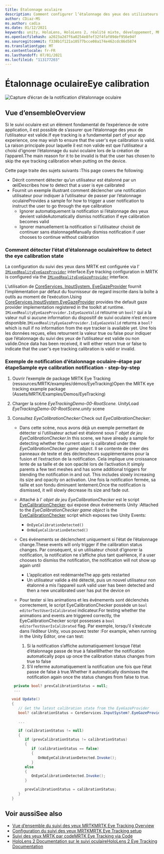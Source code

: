 ```yaml
---
title: Étalonnage oculaire
description: Comment configurer l’étalonnage des yeux des utilisateurs dans MRTK
author: CDiaz-MS
ms.author: cadia
ms.date: 01/12/2021
keywords: unity, HoloLens, HoloLens 2, réalité mixte, développement, MRTK, EyeTracking, étalonnage,
ms.openlocfilehash: a2023a2d7f6a0254e8fef32f4faf09def956e94f
ms.sourcegitcommit: f338b1f121a10577bcce08a174e462cdc86d5874
ms.translationtype: MT
ms.contentlocale: fr-FR
ms.lasthandoff: 07/01/2021
ms.locfileid: "113177203"
---
```

# <a name="eye-calibration"></a><span data-ttu-id="ac91d-104">Étalonnage oculaire</span><span class="sxs-lookup"><span data-stu-id="ac91d-104">Eye calibration</span></span>

![Capture d’écran de la notification d’étalonnage oculaire](../../images/eye-tracking/mrtk_et_calibration_notification_example.jpg)

## <a name="overview"></a><span data-ttu-id="ac91d-106">Vue d’ensemble</span><span class="sxs-lookup"><span data-stu-id="ac91d-106">Overview</span></span>

<span data-ttu-id="ac91d-107">Si le suivi oculaire est un élément fondamental de l’expérience de votre application, il est possible de s’assurer que l’étalonnage des yeux de l’utilisateur est valide.</span><span class="sxs-lookup"><span data-stu-id="ac91d-107">If eye tracking is a fundamental part of your app experience, one may wish to ensure that the user's eye calibration is valid.</span></span>
<span data-ttu-id="ac91d-108">La raison principale pour laquelle il est non valide est que l’utilisateur a choisi d’ignorer l’étalonnage du suivi oculaire lors de la création de l’appareil.</span><span class="sxs-lookup"><span data-stu-id="ac91d-108">The main reason for it to be invalid is that the user has chosen to skip the eye tracking calibration when putting on the device.</span></span>

<span data-ttu-id="ac91d-109">Cette page traite des sujets suivants :</span><span class="sxs-lookup"><span data-stu-id="ac91d-109">This page covers the following:</span></span>

- <span data-ttu-id="ac91d-110">Décrit comment détecter qu’un utilisateur est étalonné par un œil</span><span class="sxs-lookup"><span data-stu-id="ac91d-110">Describes how to detect that a user is eye calibrated</span></span>
- <span data-ttu-id="ac91d-111">Fournit un exemple illustrant comment déclencher une notification utilisateur pour indiquer à l’utilisateur de passer par l’étalonnage oculaire</span><span class="sxs-lookup"><span data-stu-id="ac91d-111">Provides a sample for how to trigger a user notification to instruct the user to go through the eye calibration</span></span>
  - <span data-ttu-id="ac91d-112">Ignorer automatiquement la notification si l’étalonnage des yeux devient valide</span><span class="sxs-lookup"><span data-stu-id="ac91d-112">Automatically dismiss notification if eye calibration becomes valid</span></span>
  - <span data-ttu-id="ac91d-113">Ignorer manuellement la notification si l’utilisateur choisit de continuer sans étalonnage</span><span class="sxs-lookup"><span data-stu-id="ac91d-113">Manually dismiss notification if user chooses to continue without calibration</span></span>

### <a name="how-to-detect-the-eye-calibration-state"></a><span data-ttu-id="ac91d-114">Comment détecter l’état d’étalonnage oculaire</span><span class="sxs-lookup"><span data-stu-id="ac91d-114">How to detect the eye calibration state</span></span>

<span data-ttu-id="ac91d-115">La configuration du suivi des yeux dans MRTK est configurée via l' [`IMixedRealityEyeGazeProvider`](xref:Microsoft.MixedReality.Toolkit.Input.IMixedRealityEyeGazeProvider) interface.</span><span class="sxs-lookup"><span data-stu-id="ac91d-115">Eye tracking configuration in MRTK is configured via the [`IMixedRealityEyeGazeProvider`](xref:Microsoft.MixedReality.Toolkit.Input.IMixedRealityEyeGazeProvider) interface.</span></span>

<span data-ttu-id="ac91d-116">L’utilisation de [CoreServices. InputSystem. EyeGazeProvider](eye-tracking-eye-gaze-provider.md) fournit l’implémentation par défaut du fournisseur de regard inscrite dans la boîte à outils au moment de l’exécution.</span><span class="sxs-lookup"><span data-stu-id="ac91d-116">Using [CoreServices.InputSystem.EyeGazeProvider](eye-tracking-eye-gaze-provider.md) provides the default gaze provider implementation registered in the toolkit at runtime.</span></span> <span data-ttu-id="ac91d-117">`IMixedRealityEyeGazeProvider.IsEyeGazeValid` retourne un `bool?` qui a la valeur null si aucune information du dispositif de suivi oculaire n’est encore disponible.</span><span class="sxs-lookup"><span data-stu-id="ac91d-117">`IMixedRealityEyeGazeProvider.IsEyeGazeValid` returns a `bool?` which is null if no information from the eye tracker is available yet.</span></span>
<span data-ttu-id="ac91d-118">Une fois les données reçues, elles retournent la valeur true ou false pour indiquer que l’étalonnage du suivi des yeux de l’utilisateur est valide ou non valide.</span><span class="sxs-lookup"><span data-stu-id="ac91d-118">Once data has been received, it will either return true or false to indicate that the user's eye tracking calibration is valid or invalid.</span></span>

### <a name="sample-eye-calibration-notification---step-by-step"></a><span data-ttu-id="ac91d-119">Exemple de notification d’étalonnage oculaire-étape par étape</span><span class="sxs-lookup"><span data-stu-id="ac91d-119">Sample eye calibration notification - step-by-step</span></span>

1. <span data-ttu-id="ac91d-120">Ouvrir l’exemple de package MRTK Eye Tracking (ressources/MRTK/examples/démos/EyeTracking)</span><span class="sxs-lookup"><span data-stu-id="ac91d-120">Open the MRTK eye tracking example package (Assets/MRTK/Examples/Demos/EyeTracking)</span></span>

2. <span data-ttu-id="ac91d-121">Charger la scène _EyeTrackingDemo-00-RootScene. Unity_</span><span class="sxs-lookup"><span data-stu-id="ac91d-121">Load _EyeTrackingDemo-00-RootScene.unity_ scene</span></span>

3. <span data-ttu-id="ac91d-122">Consultez _EyeCalibrationChecker_:</span><span class="sxs-lookup"><span data-stu-id="ac91d-122">Check out _EyeCalibrationChecker_:</span></span>
   - <span data-ttu-id="ac91d-123">Dans cette scène, nous avons déjà un exemple permettant de détecter si l’utilisateur actuel est étalonné sous l' *objet de jeu _EyeCalibrationChecker_*.</span><span class="sxs-lookup"><span data-stu-id="ac91d-123">In this scene, we have already a sample for detecting whether the current user is calibrated under the *_EyeCalibrationChecker_ game object*.</span></span>
<span data-ttu-id="ac91d-124">Il se contente de créer des panneaux de texte et des déclencheurs supplémentaires pour la fusion et l’extraction de la notification. Cela implique une croissance lente de sa taille et de son opacité lors de l’activation.</span><span class="sxs-lookup"><span data-stu-id="ac91d-124">It simply parents a few text meshes and has some additional triggers for blending the notification in and out. This includes slowly increasing its size and opacity on activation.</span></span>
<span data-ttu-id="ac91d-125">Une fois la notification fermée, sa taille et son fondu diminuent lentement.</span><span class="sxs-lookup"><span data-stu-id="ac91d-125">Once the notification is dismissed, it will slowly decrease its size and fade out.</span></span>

   - <span data-ttu-id="ac91d-126">Attaché à l' *objet de jeu _EyeCalibrationChecker_* est le script [EyeCalibrationChecker](xref:Microsoft.MixedReality.Toolkit.Examples.Demos.EyeTracking.EyeCalibrationChecker) qui expose deux événements Unity :</span><span class="sxs-lookup"><span data-stu-id="ac91d-126">Attached to the *_EyeCalibrationChecker_ game object* is the [EyeCalibrationChecker](xref:Microsoft.MixedReality.Toolkit.Examples.Demos.EyeTracking.EyeCalibrationChecker) script which exposes two Unity Events:</span></span>
      - `OnEyeCalibrationDetected()`
      - `OnNoEyeCalibrationDetected()`

   - <span data-ttu-id="ac91d-127">Ces événements se déclenchent uniquement si l’état de l’étalonnage change.</span><span class="sxs-lookup"><span data-stu-id="ac91d-127">These events will only trigger if the calibration status changes.</span></span> <span data-ttu-id="ac91d-128">Par conséquent, si un utilisateur choisit d’ignorer la notification, la notification ne s’affiche plus tant que</span><span class="sxs-lookup"><span data-stu-id="ac91d-128">Hence, if a user chooses to dismiss the notification, the notification will not show up again until</span></span>
      - <span data-ttu-id="ac91d-129">L’application est redémarrée</span><span class="sxs-lookup"><span data-stu-id="ac91d-129">The app gets restarted</span></span>
      - <span data-ttu-id="ac91d-130">Un utilisateur valide a été détecté, puis un nouvel utilisateur non étalonné a mis l’appareil sur</span><span class="sxs-lookup"><span data-stu-id="ac91d-130">A valid user has been detected and then a new uncalibrated user has put the device on</span></span>

   - <span data-ttu-id="ac91d-131">Pour tester si les animations et les événements sont déclenchés correctement, le script EyeCalibrationChecker possède un `bool editorTestUserIsCalibrated` indicateur.</span><span class="sxs-lookup"><span data-stu-id="ac91d-131">For testing whether the animations and events are triggered correctly, the EyeCalibrationChecker script possesses a `bool editorTestUserIsCalibrated` flag.</span></span> <span data-ttu-id="ac91d-132">Par exemple, lorsqu’il s’exécute dans l’éditeur Unity, vous pouvez tester :</span><span class="sxs-lookup"><span data-stu-id="ac91d-132">For example, when running in the Unity Editor, one can test:</span></span>
      1. <span data-ttu-id="ac91d-133">Si la notification s’affiche automatiquement lorsque l’état d’étalonnage passe de true à false</span><span class="sxs-lookup"><span data-stu-id="ac91d-133">Whether the notification automatically pops up once the calibration status changes from true to false</span></span>
      1. <span data-ttu-id="ac91d-134">S’il referme automatiquement la notification une fois que l’état passe de false à true.</span><span class="sxs-lookup"><span data-stu-id="ac91d-134">Whether it automatically dismisses the notification again once the status changes from false to true.</span></span>

```c#
    private bool? prevCalibrationStatus = null;
    ...

   void Update()
   {
      // Get the latest calibration state from the EyeGazeProvider
      bool? calibrationStatus = CoreServices.InputSystem?.EyeGazeProvider?.IsEyeCalibrationValid;

      ...

      if (calibrationStatus != null)
      {
         if (prevCalibrationStatus != calibrationStatus)
         {
            if (calibrationStatus == false)
            {
               OnNoEyeCalibrationDetected.Invoke();
            }
         else
         {
            OnEyeCalibrationDetected.Invoke();
         }

         prevCalibrationStatus = calibrationStatus;
      }
   }
```

## <a name="see-also"></a><span data-ttu-id="ac91d-135">Voir aussi</span><span class="sxs-lookup"><span data-stu-id="ac91d-135">See also</span></span>

- [<span data-ttu-id="ac91d-136">Vue d’ensemble du suivi des yeux MRTK</span><span class="sxs-lookup"><span data-stu-id="ac91d-136">MRTK Eye Tracking Overview</span></span>](eye-tracking-main.md)
- [<span data-ttu-id="ac91d-137">Configuration du suivi des yeux MRTK</span><span class="sxs-lookup"><span data-stu-id="ac91d-137">MRTK Eye Tracking setup</span></span>](eye-tracking-basic-setup.md)
- [<span data-ttu-id="ac91d-138">Suivi des yeux MRTK par code</span><span class="sxs-lookup"><span data-stu-id="ac91d-138">MRTK Eye Tracking via Code</span></span>](eye-tracking-eye-gaze-provider.md)
- [<span data-ttu-id="ac91d-139">HoloLens 2 Documentation sur le suivi oculaire</span><span class="sxs-lookup"><span data-stu-id="ac91d-139">HoloLens 2 Eye Tracking Documentation</span></span>](/windows/mixed-reality/eye-tracking)
